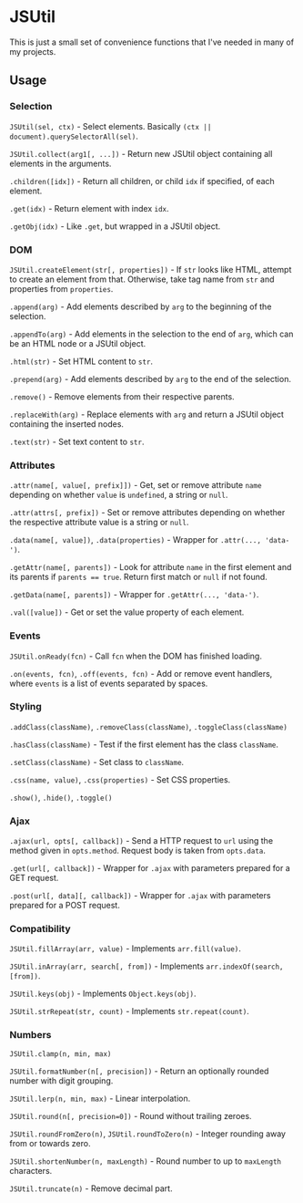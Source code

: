 # JSUtil

This is just a small set of convenience functions that I've needed in many of my projects.

## Usage

### Selection

`JSUtil(sel, ctx)` - Select elements. Basically `(ctx || document).querySelectorAll(sel)`.

`JSUtil.collect(arg1[, ...])` - Return new JSUtil object containing all elements in the arguments.

`.children([idx])` - Return all children, or child `idx` if specified, of each element.

`.get(idx)` - Return element with index `idx`.

`.getObj(idx)` - Like `.get`, but wrapped in a JSUtil object.

### DOM

`JSUtil.createElement(str[, properties])` - If `str` looks like HTML, attempt to create an element from that. Otherwise, take tag name from `str` and properties from `properties`.

`.append(arg)` - Add elements described by `arg` to the beginning of the selection.

`.appendTo(arg)` - Add elements in the selection to the end of `arg`, which can be an HTML node or a JSUtil object.

`.html(str)` - Set HTML content to `str`.

`.prepend(arg)` - Add elements described by `arg` to the end of the selection.

`.remove()` - Remove elements from their respective parents.

`.replaceWith(arg)` - Replace elements with `arg` and return a JSUtil object containing the inserted nodes.

`.text(str)` - Set text content to `str`.

### Attributes

`.attr(name[, value[, prefix]])` - Get, set or remove attribute `name` depending on whether `value` is `undefined`, a string or `null`.

`.attr(attrs[, prefix])` - Set or remove attributes depending on whether the respective attribute value is a string or `null`.

`.data(name[, value])`, `.data(properties)` - Wrapper for `.attr(..., 'data-')`.

`.getAttr(name[, parents])` - Look for attribute `name` in the first element and its parents if `parents == true`. Return first match or `null` if not found.

`.getData(name[, parents])` - Wrapper for `.getAttr(..., 'data-')`.

`.val([value])` - Get or set the value property of each element.

### Events

`JSUtil.onReady(fcn)` - Call `fcn` when the DOM has finished loading.

`.on(events, fcn)`, `.off(events, fcn)` - Add or remove event handlers, where `events` is a list of events separated by spaces.

### Styling

`.addClass(className)`, `.removeClass(className)`, `.toggleClass(className)`

`.hasClass(className)` - Test if the first element has the class `className`.

`.setClass(className)` - Set class to `className`.

`.css(name, value)`, `.css(properties)` - Set CSS properties.

`.show()`, `.hide()`, `.toggle()`

### Ajax

`.ajax(url, opts[, callback])` - Send a HTTP request to `url` using the method given in `opts.method`. Request body is taken from `opts.data`.

`.get(url[, callback])` - Wrapper for `.ajax` with parameters prepared for a GET request.

`.post(url[, data][, callback])` - Wrapper for `.ajax` with parameters prepared for a POST request.

### Compatibility

`JSUtil.fillArray(arr, value)` - Implements `arr.fill(value)`.

`JSUtil.inArray(arr, search[, from])` - Implements `arr.indexOf(search, [from])`.

`JSUtil.keys(obj)` - Implements `Object.keys(obj)`.

`JSUtil.strRepeat(str, count)` - Implements `str.repeat(count)`.

### Numbers

`JSUtil.clamp(n, min, max)`

`JSUtil.formatNumber(n[, precision])` - Return an optionally rounded number with digit grouping.

`JSUtil.lerp(n, min, max)` - Linear interpolation.

`JSUtil.round(n[, precision=0])` - Round without trailing zeroes.

`JSUtil.roundFromZero(n)`, `JSUtil.roundToZero(n)` - Integer rounding away from or towards zero.

`JSUtil.shortenNumber(n, maxLength)` - Round number to up to `maxLength` characters.

`JSUtil.truncate(n)` - Remove decimal part.
